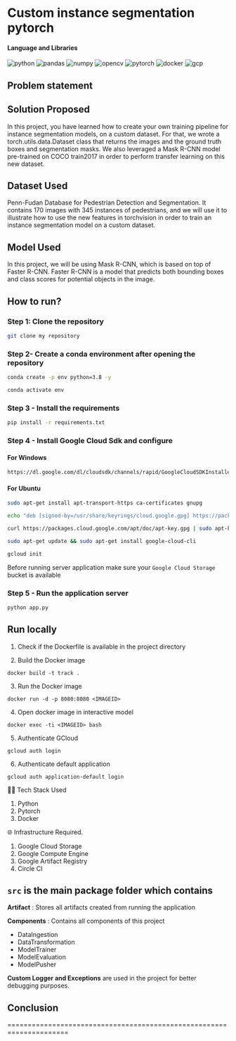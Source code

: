 # Custom instance segmentation pytorch

#### Language and Libraries

<p>
<a><img src="https://img.shields.io/badge/Python-FFD43B?style=for-the-badge&logo=python&logoColor=darkgreen" alt="python"/></a>
<a><img src="https://img.shields.io/badge/Pandas-2C2D72?style=for-the-badge&logo=pandas&logoColor=white" alt="pandas"/></a>
<a><img src="https://img.shields.io/badge/Numpy-777BB4?style=for-the-badge&logo=numpy&logoColor=white" alt="numpy"/></a>
<a><img src="https://img.shields.io/badge/opencv-%23white.svg?style=for-the-badge&logo=opencv&logoColor=white" alt="opencv"/></a>
<a><img src="https://img.shields.io/badge/PyTorch-%23EE4C2C.svg?style=for-the-badge&logo=PyTorch&logoColor=white" alt="pytorch"/></a>
<a><img src="https://img.shields.io/badge/docker-%230db7ed.svg?style=for-the-badge&logo=docker&logoColor=white)" alt="docker"/></a>
<a><img src="https://img.shields.io/badge/GoogleCloud-%234285F4.svg?style=for-the-badge&logo=google-cloud&logoColor=white" alt="gcp"/></a>
</p>

## Problem statement


## Solution Proposed
In this project, you have learned how to create your own training pipeline for instance segmentation models, on a custom dataset. 
For that, we wrote a torch.utils.data.Dataset class that returns the images and the ground truth boxes and segmentation masks. 
We also leveraged a Mask R-CNN model pre-trained on COCO train2017 in order to perform transfer learning on this new dataset.

## Dataset Used
 Penn-Fudan Database for Pedestrian Detection and Segmentation. 
 It contains 170 images with 345 instances of pedestrians, and we will use it to illustrate how to use the new features in torchvision in order to train an instance segmentation model on a custom dataset.

## Model Used
In this project, we will be using Mask R-CNN, which is based on top of Faster R-CNN. 
Faster R-CNN is a model that predicts both bounding boxes and class scores for potential objects in the image.

## How to run?

### Step 1: Clone the repository
```bash
git clone my repository 
```

### Step 2- Create a conda environment after opening the repository

```bash
conda create -p env python=3.8 -y
```

```bash
conda activate env
```

### Step 3 - Install the requirements
```bash
pip install -r requirements.txt
```

### Step 4 - Install Google Cloud Sdk and configure

#### For Windows
```bash
https://dl.google.com/dl/cloudsdk/channels/rapid/GoogleCloudSDKInstaller.exe
```
#### For Ubuntu
```bash
sudo apt-get install apt-transport-https ca-certificates gnupg
```
```bash
echo "deb [signed-by=/usr/share/keyrings/cloud.google.gpg] https://packages.cloud.google.com/apt cloud-sdk main" | sudo tee -a /etc/apt/sources.list.d/google-cloud-sdk.list
```
```bash
curl https://packages.cloud.google.com/apt/doc/apt-key.gpg | sudo apt-key --keyring /usr/share/keyrings/cloud.google.gpg add -
```
```bash
sudo apt-get update && sudo apt-get install google-cloud-cli
```
```bash
gcloud init
```
Before running server application make sure your `Google Cloud Storage` bucket is available

### Step 5 - Run the application server
```bash
python app.py
```

## Run locally

1. Check if the Dockerfile is available in the project directory

2. Build the Docker image

```
docker build -t track . 
```

3. Run the Docker image

```
docker run -d -p 8080:8080 <IMAGEID>
```

4. Open docker image in interactive model

```
docker exec -ti <IMAGEID> bash
```

5. Authenticate GCloud

```
gcloud auth login
```

6. Authenticate default application

```
gcloud auth application-default login
```

👨‍💻 Tech Stack Used
1. Python
2. Pytorch
3. Docker

🌐 Infrastructure Required.
1. Google Cloud Storage
2. Google Compute Engine
3. Google Artifact Registry
4. Circle CI


## `src` is the main package folder which contains 

**Artifact** : Stores all artifacts created from running the application

**Components** : Contains all components of this project
- DataIngestion
- DataTransformation
- ModelTrainer
- ModelEvaluation
- ModelPusher

**Custom Logger and Exceptions** are used in the project for better debugging purposes.


## Conclusion



=====================================================================
